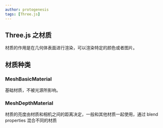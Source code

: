 ```yaml
---
author: protogenesis
tags: [Three.js]
---
```


## Three.js 之材质

材质的作用是在几何体表面进行渲染，可以渲染特定的颜色或者图片。

## 材质种类

### MeshBasicMaterial

基础材质，不被光源所影响。

### MeshDepthMaterial

材质的亮度由材质和相机之间的距离决定，一般和其他材质一起使用，通过 blend properties 混合不同的材质

